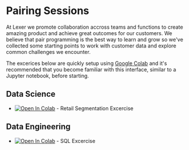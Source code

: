 # Pairing Sessions

At Lexer we promote collaboration accross teams and functions to create amazing product and achieve great outcomes for our customers. We believe that pair programming is the best way to learn and grow so we've collected some starting points to work with customer data and explore common challenges we encounter.

The excerices below are quickly setup using [Google Colab](https://colab.research.google.com/) and it's recommended that you become familiar with this interface, similar to a Jupyter notebook, before starting.


## Data Science

- [![Open In Colab](https://colab.research.google.com/assets/colab-badge.svg)](http://colab.research.google.com/github/lexerdev/pairing-sessions/blob/main/notebooks/data_science_rfm.ipynb) - Retail Segmentation Excercise

## Data Engineering

- [![Open In Colab](https://colab.research.google.com/assets/colab-badge.svg)](http://colab.research.google.com/github/lexerdev/pairing-sessions/blob/main/notebooks/data_engineering_sql.ipynb) - SQL Excercise